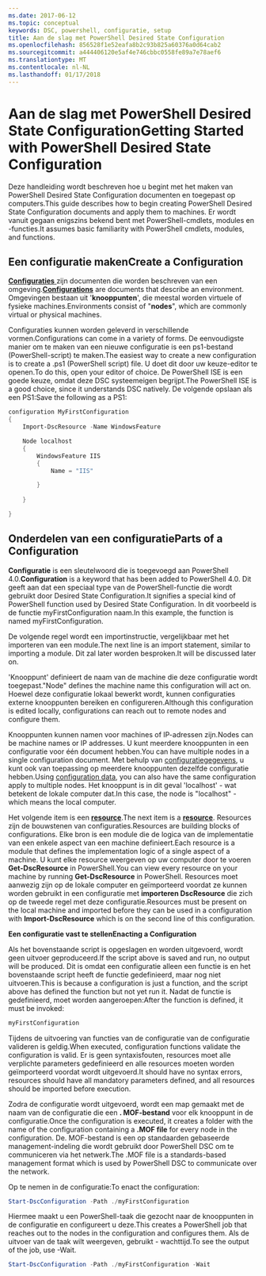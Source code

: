 ```yaml
---
ms.date: 2017-06-12
ms.topic: conceptual
keywords: DSC, powershell, configuratie, setup
title: Aan de slag met PowerShell Desired State Configuration
ms.openlocfilehash: 856528f1e52eafa8b2c93b825a60376a0d64cab2
ms.sourcegitcommit: a444406120e5af4e746cbbc0558fe89a7e78aef6
ms.translationtype: MT
ms.contentlocale: nl-NL
ms.lasthandoff: 01/17/2018
---
```

# <a name="getting-started-with-powershell-desired-state-configuration"></a><span data-ttu-id="2c3a0-103">Aan de slag met PowerShell Desired State Configuration</span><span class="sxs-lookup"><span data-stu-id="2c3a0-103">Getting Started with PowerShell Desired State Configuration</span></span> #

<span data-ttu-id="2c3a0-104">Deze handleiding wordt beschreven hoe u begint met het maken van PowerShell Desired State Configuration documenten en toegepast op computers.</span><span class="sxs-lookup"><span data-stu-id="2c3a0-104">This guide describes how to begin creating PowerShell Desired State Configuration documents and apply them to machines.</span></span> <span data-ttu-id="2c3a0-105">Er wordt vanuit gegaan enigszins bekend bent met PowerShell-cmdlets, modules en -functies.</span><span class="sxs-lookup"><span data-stu-id="2c3a0-105">It assumes basic familiarity with PowerShell cmdlets, modules, and functions.</span></span> 


## <a name="create-a-configuration"></a><span data-ttu-id="2c3a0-106">Een configuratie maken</span><span class="sxs-lookup"><span data-stu-id="2c3a0-106">Create a Configuration</span></span> ##

<span data-ttu-id="2c3a0-107">[**Configuraties** ](https://msdn.microsoft.com/en-us/powershell/dsc/configurations) zijn documenten die worden beschreven van een omgeving.</span><span class="sxs-lookup"><span data-stu-id="2c3a0-107">[**Configurations**](https://msdn.microsoft.com/en-us/powershell/dsc/configurations) are documents that describe an environment.</span></span> <span data-ttu-id="2c3a0-108">Omgevingen bestaan uit '**knooppunten**', die meestal worden virtuele of fysieke machines.</span><span class="sxs-lookup"><span data-stu-id="2c3a0-108">Environments consist of "**nodes**", which are commonly virtual or physical machines.</span></span> 

<span data-ttu-id="2c3a0-109">Configuraties kunnen worden geleverd in verschillende vormen.</span><span class="sxs-lookup"><span data-stu-id="2c3a0-109">Configurations can come in a variety of forms.</span></span> <span data-ttu-id="2c3a0-110">De eenvoudigste manier om te maken van een nieuwe configuratie is een ps1-bestand (PowerShell-script) te maken.</span><span class="sxs-lookup"><span data-stu-id="2c3a0-110">The easiest way to create a new configuration is to create a .ps1 (PowerShell script) file.</span></span> <span data-ttu-id="2c3a0-111">U doet dit door uw keuze-editor te openen.</span><span class="sxs-lookup"><span data-stu-id="2c3a0-111">To do this, open your editor of choice.</span></span> <span data-ttu-id="2c3a0-112">De PowerShell ISE is een goede keuze, omdat deze DSC systeemeigen begrijpt.</span><span class="sxs-lookup"><span data-stu-id="2c3a0-112">The PowerShell ISE is a good choice, since it understands DSC natively.</span></span> <span data-ttu-id="2c3a0-113">De volgende opslaan als een PS1:</span><span class="sxs-lookup"><span data-stu-id="2c3a0-113">Save the following as a PS1:</span></span>

```powershell
configuration MyFirstConfiguration
{
    Import-DscResource -Name WindowsFeature

    Node localhost
    {
        WindowsFeature IIS
        {
            Name = "IIS"

        }
        
    }

}
```
## <a name="parts-of-a-configuration"></a><span data-ttu-id="2c3a0-114">Onderdelen van een configuratie</span><span class="sxs-lookup"><span data-stu-id="2c3a0-114">Parts of a Configuration</span></span> ##
<span data-ttu-id="2c3a0-115">**Configuratie** is een sleutelwoord die is toegevoegd aan PowerShell 4.0.</span><span class="sxs-lookup"><span data-stu-id="2c3a0-115">**Configuration** is a keyword that has been added to PowerShell 4.0.</span></span> <span data-ttu-id="2c3a0-116">Dit geeft aan dat een speciaal type van de PowerShell-functie die wordt gebruikt door Desired State Configuration.</span><span class="sxs-lookup"><span data-stu-id="2c3a0-116">It signifies a special kind of PowerShell function used by Desired State Configuration.</span></span> <span data-ttu-id="2c3a0-117">In dit voorbeeld is de functie myFirstConfiguration naam.</span><span class="sxs-lookup"><span data-stu-id="2c3a0-117">In this example, the function is named myFirstConfiguration.</span></span> 

<span data-ttu-id="2c3a0-118">De volgende regel wordt een importinstructie, vergelijkbaar met het importeren van een module.</span><span class="sxs-lookup"><span data-stu-id="2c3a0-118">The next line is an import statement, similar to importing a module.</span></span> <span data-ttu-id="2c3a0-119">Dit zal later worden besproken.</span><span class="sxs-lookup"><span data-stu-id="2c3a0-119">It will be discussed later on.</span></span>

<span data-ttu-id="2c3a0-120">'Knooppunt' definieert de naam van de machine die deze configuratie wordt toegepast.</span><span class="sxs-lookup"><span data-stu-id="2c3a0-120">"Node" defines the machine name this configuration will act on.</span></span> <span data-ttu-id="2c3a0-121">Hoewel deze configuratie lokaal bewerkt wordt, kunnen configuraties externe knooppunten bereiken en configureren.</span><span class="sxs-lookup"><span data-stu-id="2c3a0-121">Although this configuration is edited locally, configurations can reach out to remote nodes and configure them.</span></span> 

<span data-ttu-id="2c3a0-122">Knooppunten kunnen namen voor machines of IP-adressen zijn.</span><span class="sxs-lookup"><span data-stu-id="2c3a0-122">Nodes can be machine names or IP addresses.</span></span> <span data-ttu-id="2c3a0-123">U kunt meerdere knooppunten in een configuratie voor één document hebben.</span><span class="sxs-lookup"><span data-stu-id="2c3a0-123">You can have multiple nodes in a single configuration document.</span></span> <span data-ttu-id="2c3a0-124">Met behulp van [configuratiegegevens](https://msdn.microsoft.com/en-us/powershell/dsc/configdata), u kunt ook van toepassing op meerdere knooppunten dezelfde configuratie hebben.</span><span class="sxs-lookup"><span data-stu-id="2c3a0-124">Using [configuration data](https://msdn.microsoft.com/en-us/powershell/dsc/configdata), you can also have the same configuration apply to multiple nodes.</span></span> <span data-ttu-id="2c3a0-125">Het knooppunt is in dit geval 'localhost' - wat betekent de lokale computer dat.</span><span class="sxs-lookup"><span data-stu-id="2c3a0-125">In this case, the node is "localhost" - which means the local computer.</span></span> 

<span data-ttu-id="2c3a0-126">Het volgende item is een [ **resource**](https://msdn.microsoft.com/en-us/powershell/dsc/resources).</span><span class="sxs-lookup"><span data-stu-id="2c3a0-126">The next item is a [**resource**](https://msdn.microsoft.com/en-us/powershell/dsc/resources).</span></span> <span data-ttu-id="2c3a0-127">Resources zijn de bouwstenen van configuraties.</span><span class="sxs-lookup"><span data-stu-id="2c3a0-127">Resources are building blocks of configurations.</span></span> <span data-ttu-id="2c3a0-128">Elke bron is een module die de logica van de implementatie van een enkele aspect van een machine definieert.</span><span class="sxs-lookup"><span data-stu-id="2c3a0-128">Each resource is a module that defines the implementation logic of a single aspect of a machine.</span></span> <span data-ttu-id="2c3a0-129">U kunt elke resource weergeven op uw computer door te voeren **Get-DscResource** in PowerShell.</span><span class="sxs-lookup"><span data-stu-id="2c3a0-129">You can view every resource on your machine by running **Get-DscResource** in PowerShell.</span></span> <span data-ttu-id="2c3a0-130">Resources moet aanwezig zijn op de lokale computer en geïmporteerd voordat ze kunnen worden gebruikt in een configuratie met **importeren DscResource** die zich op de tweede regel met deze configuratie.</span><span class="sxs-lookup"><span data-stu-id="2c3a0-130">Resources must be present on the local machine and imported before they can be used in a configuration with **Import-DscResource** which is on the second line of this configuration.</span></span> 

<span data-ttu-id="2c3a0-131">**Een configuratie vast te stellen**</span><span class="sxs-lookup"><span data-stu-id="2c3a0-131">**Enacting a Configuration**</span></span>

<span data-ttu-id="2c3a0-132">Als het bovenstaande script is opgeslagen en worden uitgevoerd, wordt geen uitvoer geproduceerd.</span><span class="sxs-lookup"><span data-stu-id="2c3a0-132">If the script above is saved and run, no output will be produced.</span></span> <span data-ttu-id="2c3a0-133">Dit is omdat een configuratie alleen een functie is en het bovenstaande script heeft de functie gedefinieerd, maar nog niet uitvoeren.</span><span class="sxs-lookup"><span data-stu-id="2c3a0-133">This is because a configuration is just a function, and the script above has defined the function but not yet run it.</span></span> <span data-ttu-id="2c3a0-134">Nadat de functie is gedefinieerd, moet worden aangeroepen:</span><span class="sxs-lookup"><span data-stu-id="2c3a0-134">After the function is defined, it must be invoked:</span></span>
```powershell
myFirstConfiguration
```

<span data-ttu-id="2c3a0-135">Tijdens de uitvoering van functies van de configuratie van de configuratie valideren is geldig.</span><span class="sxs-lookup"><span data-stu-id="2c3a0-135">When executed, configuration functions validate the configuration is valid.</span></span> <span data-ttu-id="2c3a0-136">Er is geen syntaxisfouten, resources moet alle verplichte parameters gedefinieerd en alle resources moeten worden geïmporteerd voordat wordt uitgevoerd.</span><span class="sxs-lookup"><span data-stu-id="2c3a0-136">It should have no syntax errors, resources should have all mandatory parameters defined, and all resources should be imported before execution.</span></span>

<span data-ttu-id="2c3a0-137">Zodra de configuratie wordt uitgevoerd, wordt een map gemaakt met de naam van de configuratie die een **. MOF-bestand** voor elk knooppunt in de configuratie.</span><span class="sxs-lookup"><span data-stu-id="2c3a0-137">Once the configuration is executed, it creates a folder with the name of the configuration containing a **.MOF file** for every node in the configuration.</span></span> <span data-ttu-id="2c3a0-138">De. MOF-bestand is een op standaarden gebaseerde management-indeling die wordt gebruikt door PowerShell DSC om te communiceren via het netwerk.</span><span class="sxs-lookup"><span data-stu-id="2c3a0-138">The .MOF file is a standards-based management format which is used by PowerShell DSC to communicate over the network.</span></span>

<span data-ttu-id="2c3a0-139">Op te nemen in de configuratie:</span><span class="sxs-lookup"><span data-stu-id="2c3a0-139">To enact the configuration:</span></span>
```powershell
Start-DscConfiguration -Path ./myFirstConfiguration
```
<span data-ttu-id="2c3a0-140">Hiermee maakt u een PowerShell-taak die gezocht naar de knooppunten in de configuratie en configureert u deze.</span><span class="sxs-lookup"><span data-stu-id="2c3a0-140">This creates a PowerShell job that reaches out to the nodes in the configuration and configures them.</span></span> <span data-ttu-id="2c3a0-141">Als de uitvoer van de taak wilt weergeven, gebruikt - wachttijd.</span><span class="sxs-lookup"><span data-stu-id="2c3a0-141">To see the output of the job, use -Wait.</span></span> 
```powershell
Start-DscConfiguration -Path ./myFirstConfiguration -Wait
```

